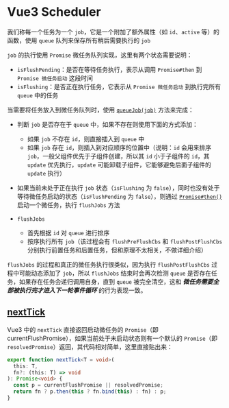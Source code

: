 # Vue3 Scheduler

我们称每一个任务为一个 `job`，它是一个附加了额外属性（如 `id`、`active` 等）的函数，使用 `queue` 队列来保存所有稍后需要执行的 `job`

`job` 的执行使用 `Promise` 微任务队列实现，这里有两个状态需要说明：

- `isFlushPending`：是否在等待任务执行，表示从调用 `Promise#then` 到 `Promise 微任务启动` 这段时间
- `isFlushing`：是否正在执行任务，它表示从 `Promise 微任务启动` 到执行完所有 `queue` 中的任务

当需要将任务放入到微任务队列时，使用 [`queueJob(job)`](https://github.com/vuejs/core/blob/0cf9ae62be21a6180f909e03091f087254ae3e52/packages/runtime-core/src/scheduler.ts#L84) 方法来完成：

- 判断 `job` 是否存在于 `queue` 中，如果不存在则使用下面的方式添加：
  - 如果 `job` 不存在 `id`，则直接插入到 `queue` 中
  - 如果 `job` 存在 `id`，则插入到对应顺序的位置中（说明：`id` 会用来排序 `job`，一般父组件优先于子组件创建，所以其 `id` 小于子组件的 `id`，其 `update` 优先执行，`update` 可能卸载子组件，它能够避免后面子组件的 `update` 执行）
- 如果当前未处于正在执行 `job` 状态（`isFlushing` 为 `false`），同时也没有处于等待微任务启动的状态（`isFlushPending` 为 `false`），则通过 [`Promise#then()`](https://github.com/vuejs/core/blob/0cf9ae62be21a6180f909e03091f087254ae3e52/packages/runtime-core/src/scheduler.ts#L111) 启动一个微任务，执行 `flushJobs` 方法

- `flushJobs`
  - 首先根据 `id` 对 `queue` 进行排序
  - 按序执行所有 `job`（该过程会有 `flushPreFlushCbs` 和 `flushPostFlushCbs` 分别执行前置任务和后置任务，但和原理不太相关，不做详细介绍）

`flushJobs` 的过程和真正的微任务执行很类似，因为执行 `flushPostFlushCbs` 过程中可能动态添加了 `job`，所以 `flushJobs` 结束时会再次检测 `queue` 是否存在任务，如果存在任务会递归调用自身，直到 `queue` 被完全清空，这和 _**微任务需要全部被执行完才进入下一轮事件循环**_ 的行为表现一致。

## [nextTick](https://github.com/vuejs/core/blob/0cf9ae62be21a6180f909e03091f087254ae3e52/packages/runtime-core/src/scheduler.ts#L58)

Vue3 中的 `nextTick` 直接返回启动微任务的 `Promise`（即 currentFlushPromise），如果当前处于未启动状态则有一个默认的 `Promise`（即 `resolvedPromise`）返回，其代码相对简单，这里直接贴出来：

```ts
export function nextTick<T = void>(
  this: T,
  fn?: (this: T) => void
): Promise<void> {
  const p = currentFlushPromise || resolvedPromise;
  return fn ? p.then(this ? fn.bind(this) : fn) : p;
}
```
